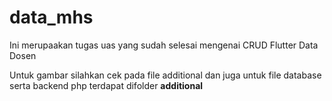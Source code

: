 # data_mhs

Ini merupaakan tugas uas yang sudah selesai mengenai CRUD Flutter Data Dosen

Untuk gambar silahkan cek pada file additional
dan juga untuk file database serta backend php terdapat difolder <b>additional</b>
